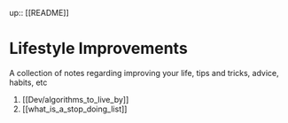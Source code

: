 up:: [[README]]

# Lifestyle Improvements

A collection of notes regarding improving your life, tips and tricks, advice, habits, etc

1. [[Dev/algorithms_to_live_by]]
2. [[what_is_a_stop_doing_list]]
